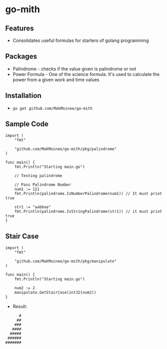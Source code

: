 # go-mith
## Features
- Consolidates useful formulas for starters of golang programming

## Packages
- Palindrome - checks if the value given is palindrome or not
- Power Formula - One of the science formula. It's used to calculate the power from a given work and time values

## Installation
- `go get github.com/MakMoinee/go-mith`

## Sample Code
```
import (
	"fmt"

	"github.com/MakMoinee/go-mith/pkg/palindrome"
)

func main() {
	fmt.Println("Starting main.go")

	// Testing palindrome

	// Pass Palindrome Number
	num1 := 121
	fmt.Println(palindrome.IsNumberPalindrome(num1)) // It must print true

	str1 := "aabbaa"
	fmt.Println(palindrome.IsStringPalindrome(str1)) // it must print true
}
```

## Stair Case
```
import (
	"fmt"

	"github.com/MakMoinee/go-mith/pkg/manipulate"
)

func main() {
	fmt.Println("Starting main.go")

	num2 := 2
	manipulate.GetStairCase(int32(num2))
}
```
- Result:
```
      #
     ##
    ###
   ####
  #####
 ######
#######
```